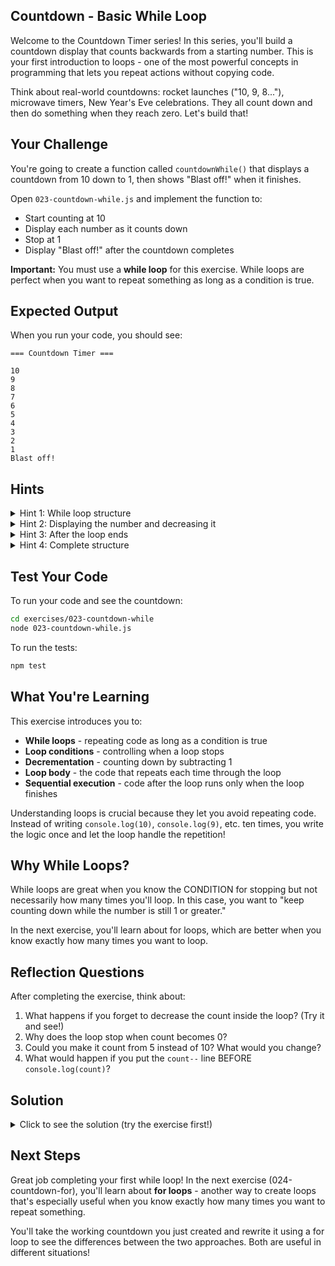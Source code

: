 ## Countdown - Basic While Loop

Welcome to the Countdown Timer series! In this series, you'll build a countdown display that counts backwards from a starting number. This is your first introduction to loops - one of the most powerful concepts in programming that lets you repeat actions without copying code.

Think about real-world countdowns: rocket launches ("10, 9, 8..."), microwave timers, New Year's Eve celebrations. They all count down and then do something when they reach zero. Let's build that!

## Your Challenge

You're going to create a function called `countdownWhile()` that displays a countdown from 10 down to 1, then shows "Blast off!" when it finishes.

Open `023-countdown-while.js` and implement the function to:
- Start counting at 10
- Display each number as it counts down
- Stop at 1
- Display "Blast off!" after the countdown completes

**Important:** You must use a **while loop** for this exercise. While loops are perfect when you want to repeat something as long as a condition is true.

## Expected Output

When you run your code, you should see:
```
=== Countdown Timer ===

10
9
8
7
6
5
4
3
2
1
Blast off!
```

## Hints

<details>
<summary>Hint 1: While loop structure</summary>

A while loop has this basic structure:

```javascript
while (condition) {
  // code that repeats
}
```

The loop keeps running as long as the condition is true. Once the condition becomes false, the loop stops and the code continues after the loop.

For a countdown, you want to keep looping while your count is greater than or equal to 1:

```javascript
let count = 10;
while (count >= 1) {
  // do something with count
}
```

</details>

<details>
<summary>Hint 2: Displaying the number and decreasing it</summary>

Inside the loop, you need to do two things:

1. Display the current count using `console.log(count)`
2. Decrease the count by 1

```javascript
while (count >= 1) {
  console.log(count);
  count--;  // This decreases count by 1
}
```

The `count--` is shorthand for `count = count - 1`. It subtracts 1 from the variable.

</details>

<details>
<summary>Hint 3: After the loop ends</summary>

After the while loop finishes (when count becomes 0), you need to display the blast off message:

```javascript
while (count >= 1) {
  console.log(count);
  count--;
}
console.log("Blast off!");  // This runs AFTER the loop ends
```

This line is outside the loop, so it only runs once after all the counting is done.

</details>

<details>
<summary>Hint 4: Complete structure</summary>

Here's the complete structure to guide you:

```javascript
export function countdownWhile() {
  let count = 10;  // Start at 10

  while (count >= 1) {  // Keep going while count is 1 or more
    console.log(count);  // Display the current number
    count--;  // Decrease by 1
  }

  console.log("Blast off!");  // Final message
}
```

Try implementing it yourself before looking!

</details>

## Test Your Code

To run your code and see the countdown:
```bash
cd exercises/023-countdown-while
node 023-countdown-while.js
```

To run the tests:
```bash
npm test
```

## What You're Learning

This exercise introduces you to:
- **While loops** - repeating code as long as a condition is true
- **Loop conditions** - controlling when a loop stops
- **Decrementation** - counting down by subtracting 1
- **Loop body** - the code that repeats each time through the loop
- **Sequential execution** - code after the loop runs only when the loop finishes

Understanding loops is crucial because they let you avoid repeating code. Instead of writing `console.log(10)`, `console.log(9)`, etc. ten times, you write the logic once and let the loop handle the repetition!

## Why While Loops?

While loops are great when you know the CONDITION for stopping but not necessarily how many times you'll loop. In this case, you want to "keep counting down while the number is still 1 or greater."

In the next exercise, you'll learn about for loops, which are better when you know exactly how many times you want to loop.

## Reflection Questions

After completing the exercise, think about:
1. What happens if you forget to decrease the count inside the loop? (Try it and see!)
2. Why does the loop stop when count becomes 0?
3. Could you make it count from 5 instead of 10? What would you change?
4. What would happen if you put the `count--` line BEFORE `console.log(count)`?

## Solution

<details>
<summary>Click to see the solution (try the exercise first!)</summary>

```javascript
export function countdownWhile() {
  let count = 10;  // Initialize counter at 10

  // Loop continues as long as count is greater than or equal to 1
  while (count >= 1) {
    console.log(count);  // Display current number
    count--;  // Decrease count by 1 (same as count = count - 1)
  }

  // After loop ends (when count becomes 0), display final message
  console.log("Blast off!");
}

// Run the countdown
console.log("=== Countdown Timer ===\n");
countdownWhile();
```

**How it works step by step:**

```
Initial: count = 10

Loop iteration 1:
  - Check: Is 10 >= 1? YES → Enter loop
  - Log: 10
  - Decrease: count becomes 9

Loop iteration 2:
  - Check: Is 9 >= 1? YES → Continue loop
  - Log: 9
  - Decrease: count becomes 8

Loop iteration 3:
  - Check: Is 8 >= 1? YES → Continue loop
  - Log: 8
  - Decrease: count becomes 7

... (continues) ...

Loop iteration 10:
  - Check: Is 1 >= 1? YES → Continue loop
  - Log: 1
  - Decrease: count becomes 0

Loop iteration 11:
  - Check: Is 0 >= 1? NO → Exit loop

After loop:
  - Log: "Blast off!"
```

**Key concepts:**

**1. Loop initialization:**
```javascript
let count = 10;
```
You need to set up your counter variable before the loop starts.

**2. Loop condition:**
```javascript
while (count >= 1)
```
This is checked BEFORE each iteration. If it's false, the loop never runs or stops running.

**3. Loop body:**
```javascript
console.log(count);
count--;
```
This code runs each time through the loop. It's essential to modify the counter, or the loop will never end!

**4. After loop:**
```javascript
console.log("Blast off!");
```
This code runs once after the loop finishes.

**Common mistakes to avoid:**

**Infinite loop (forgetting to decrease):**
```javascript
let count = 10;
while (count >= 1) {
  console.log(count);
  // Forgot count--!  Loop never ends!
}
```
This will run forever because count never changes, so the condition stays true.

**Wrong condition:**
```javascript
while (count > 1)  // Stops at 2, doesn't include 1!
```
Using `>` instead of `>=` means the loop stops when count is 2, so you'd never log 1.

**Decreasing before logging:**
```javascript
while (count >= 1) {
  count--;  // Decrease first
  console.log(count);  // Log second
}
```
This would log 9, 8, 7, 6, 5, 4, 3, 2, 1, 0 (starts at 9 instead of 10, ends at 0 instead of 1).

**Understanding the decrement operator:**

```javascript
count--;     // Subtracts 1 from count (shorthand)
count = count - 1;  // Same thing, longer form
```

Both do exactly the same thing. The `--` operator is very common in loops!

**What if you wanted to count from 5?**

```javascript
let count = 5;  // Just change the starting value!
while (count >= 1) {
  console.log(count);
  count--;
}
console.log("Blast off!");

// Output: 5, 4, 3, 2, 1, Blast off!
```

**What if you wanted to count from 20?**

```javascript
let count = 20;  // Start at 20
while (count >= 1) {
  console.log(count);
  count--;
}
console.log("Blast off!");

// Output: 20, 19, 18, ... 3, 2, 1, Blast off!
```

See how flexible this is? In upcoming exercises, you'll make this even more flexible by accepting the starting number as a parameter!

</details>

## Next Steps

Great job completing your first while loop! In the next exercise (024-countdown-for), you'll learn about **for loops** - another way to create loops that's especially useful when you know exactly how many times you want to repeat something.

You'll take the working countdown you just created and rewrite it using a for loop to see the differences between the two approaches. Both are useful in different situations!

